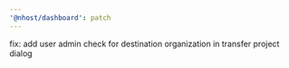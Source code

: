 ```yaml
---
'@nhost/dashboard': patch
---
```


fix: add user admin check for destination organization in transfer project dialog
